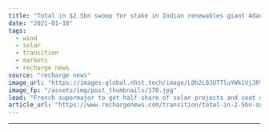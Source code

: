 ```yaml
---
title: "Total in $2.5bn swoop for stake in Indian renewables giant Adani Green"
date: "2021-01-18"
tags: 
  - wind
  - solar
  - transition
  - markets
  - recharge news
source: "recharge news"
image_url: "https://images-global.nhst.tech/image/L0h2L0JUTTluYWk1VjJRY0lnbExYaUlOeXNkdXNiYVF4dFpsbEgwSHg0RT0=/nhst/binary/3feac611c89e34c3579e426fdd34754a"
image_fp: "/assets/img/post_thumbnails/170.jpg"
lead: "French supermajor to get half-share of solar projects and seat on the board of Indian developer"
article_url: "https://www.rechargenews.com/transition/total-in-2-5bn-swoop-for-stake-in-indian-renewables-giant-adani-green/2-1-946153"
---
```


---
